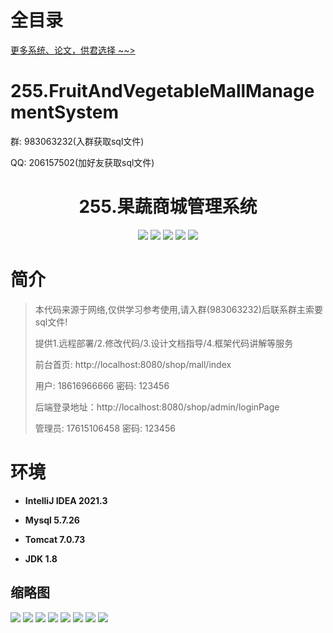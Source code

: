 # 全目录

[更多系统、论文，供君选择 ~~>](https://www.bitwise.net.cn)

# 255.FruitAndVegetableMallManagementSystem

<p>群: 983063232(入群获取sql文件)</p>
<p>QQ: 206157502(加好友获取sql文件)</p>

<p><h1 align="center">255.果蔬商城管理系统</h1></p>


<p align="center">
	<img src="https://img.shields.io/badge/jdk-1.8-orange.svg"/>
    <img src="https://img.shields.io/badge/spring-5.x-lightgrey.svg"/>
    <img src="https://img.shields.io/badge/springmvc-3.x-blue.svg"/>
    <img src="https://img.shields.io/badge/jsp-3.x-blue.svg"/>
    <img src="https://img.shields.io/badge/mybatis-5.x-yellow.svg"/>
</p>

# 简介

> 本代码来源于网络,仅供学习参考使用,请入群(983063232)后联系群主索要sql文件!
>
> 提供1.远程部署/2.修改代码/3.设计文档指导/4.框架代码讲解等服务
>
> 前台首页: http://localhost:8080/shop/mall/index
>
> 用户: 18616966666 密码: 123456
>
> 后端登录地址：http://localhost:8080/shop/admin/loginPage
>
> 管理员: 17615106458   密码: 123456
>

# 环境

- <b>IntelliJ IDEA 2021.3</b>

- <b>Mysql 5.7.26</b>

- <b>Tomcat 7.0.73</b>

- <b>JDK 1.8</b>




## 缩略图

![](https://bitwise.oss-cn-heyuan.aliyuncs.com/2024/9/10/afdd077c-701b-4b78-ba82-f6640dbde972.png)
![](https://bitwise.oss-cn-heyuan.aliyuncs.com/2024/9/10/401b8f19-94e7-448b-8e90-13b1879b66f0.png)
![](https://bitwise.oss-cn-heyuan.aliyuncs.com/2024/9/10/94059535-adaf-483f-80b4-32b81630892e.png)
![](https://bitwise.oss-cn-heyuan.aliyuncs.com/2024/9/10/b2b56317-9ad0-496e-bf8a-c39c7a97d230.png)
![](https://bitwise.oss-cn-heyuan.aliyuncs.com/2024/9/10/3824d5b3-8d88-4a8c-83b0-5353564964ec.png)
![](https://bitwise.oss-cn-heyuan.aliyuncs.com/2024/9/10/382df0dd-1a07-406d-a646-87d1e82ff6af.png)
![](https://bitwise.oss-cn-heyuan.aliyuncs.com/2024/9/10/fb4debea-79cc-4c66-93b2-d15f8eafb9a7.png)
![](https://bitwise.oss-cn-heyuan.aliyuncs.com/2024/9/10/2865c193-89cd-4f70-950b-c35aefa6c852.png)






